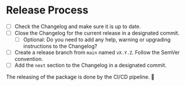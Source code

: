 # Release Process

- [ ] Check the Changelog and make sure it is up to date.
- [ ] Close the Changelog for the current release in a designated commit.
  - [ ] Optional: Do you need to add any help, warning or upgrading instructions to the Changelog?
- [ ] Create a release branch from `main` named `vX.Y.Z`. Follow the SemVer convention.
- [ ] Add the `next` section to the Changelog in a designated commit.

The releasing of the package is done by the CI/CD pipeline. 🥳

